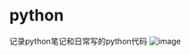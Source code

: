 # python
记录python笔记和日常写的python代码
 ![image](https://github.com/yangqiqigithub/python/blob/master/images/3.jpg)
